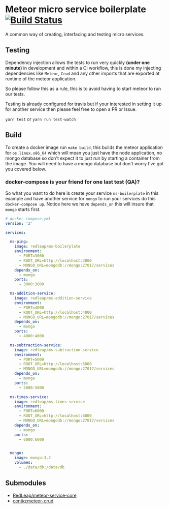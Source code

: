 # Meteor micro service boilerplate [![Build Status](https://travis-ci.org/RedLeap/meteor-service-boilerplate.svg?branch=master)](https://travis-ci.org/RedLeap/meteor-service-boilerplate)

A common way of creating, interfacing and testing micro services.

## Testing
Dependency injection allows the tests to run very quickly **(under one minute)**
in development and within a CI workflow, this is done my injecting dependencies
like `Meteor`, `Crud` and any other imports that are exported at runtime of the
meteor application.

 So please follow this as a rule, this is to avoid having to start meteor to run
 our tests.

Testing is already configured for travis but if your interested in setting it
up for another service then please feel free to open a PR or Issue.

`yarn test` or `yarn run test-watch`

## Build
To create a docker image run `make build`, this builds the meteor
application for `os.linux.x86_64` which will mean you just have the node application,
no mongo database so don't expect it to just run by starting a container from the
image. You will need to have a mongo database but don't worry I've got you covered
below.

### docker-compose is your friend for one last test (QA)?

So what you want to do here is create your service `ms-boilerplate` in this example
and have another service for `mongo` to run your services do this `docker-compose up`.
Notice here we have `depends_on` this will insure that `mongo` starts first.

```yaml
# docker-compose.yml
version: '2'

services:

  ms-ping:
    image: redleap/ms-boilerplate
    environment:
      - PORT=3000
      - ROOT_URL=http://localhost:3000
      - MONGO_URL=mongodb://mongo:27017/services
    depends_on:
      - mongo
    ports:
      - 3000:3000

  ms-addition-service:
    image: redleap/ms-addition-service
    environment:
      - PORT=4000
      - ROOT_URL=http://localhost:4000
      - MONGO_URL=mongodb://mongo:27017/services
    depends_on:
      - mongo
    ports:
      - 4000:4000

  ms-subtraction-service:
    image: redleap/ms-subtraction-service
    environment:
      - PORT=5000
      - ROOT_URL=http://localhost:5000
      - MONGO_URL=mongodb://mongo:27017/services
    depends_on:
      - mongo
    ports:
      - 5000:5000

  ms-times-service:
    image: redleap/ms-times-service
    environment:
      - PORT=6000
      - ROOT_URL=http://localhost:6000
      - MONGO_URL=mongodb://mongo:27017/services
    depends_on:
      - mongo
    ports:
      - 6000:6000


  mongo:
    image: mongo:3.2
    volumes:
      - ./data/db:/data/db


```

## Submodules
 - [RedLeap/meteor-service-core](https://github.com/RedLeap/meteor-service-core)
 - [centiq:meteor-crud](https://github.com/Centiq/meteor-crud)
